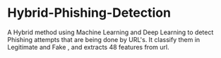 # Hybrid-Phishing-Detection
A Hybrid method using Machine Learning and Deep Learning to detect Phishing attempts that are being done by URL's. It classify them in Legitimate and Fake , and extracts 48 features from url.
